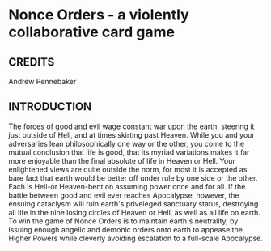 # Nonce Orders - a violently collaborative card game

## CREDITS

Andrew Pennebaker

## INTRODUCTION

The forces of good and evil wage constant war upon the earth, steering it just outside of Hell, and at times skirting past Heaven. While you and your adversaries lean philosophically one way or the other, you come to the mutual conclusion that life is good, that its myriad variations makes it far more enjoyable than the final absolute of life in Heaven or Hell. Your enlightened views are quite outside the norm, for most it is accepted as bare fact that earth would be better off under rule by one side or the other. Each is Hell-or Heaven-bent on assuming power once and for all. If the battle between good and evil ever reaches Apocalypse, however, the ensuing cataclysm will ruin earth's priveleged sanctuary status, destroying all life in the nine losing circles of Heaven or Hell, as well as all life on earth. To win the game of Nonce Orders is to maintain earth's neutrality, by issuing enough angelic and demonic orders onto earth to appease the Higher Powers while cleverly avoiding escalation to a full-scale Apocalypse.
